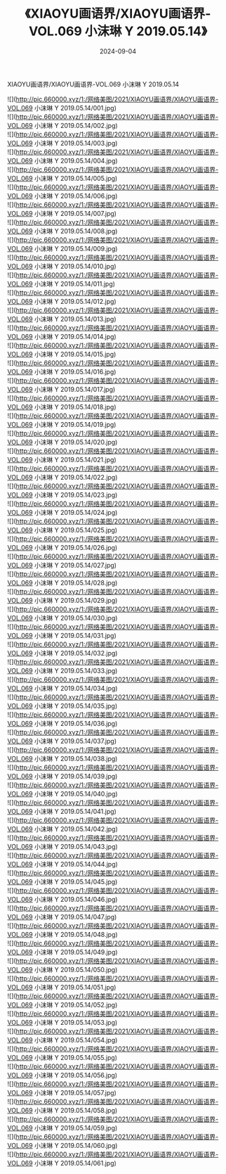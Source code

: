 ﻿---
layout: post
title:  《XIAOYU画语界/XIAOYU画语界-VOL.069 小沫琳 Y 2019.05.14》
date:   2024-09-04
img: http://pic.660000.xyz/1:/网络美图/2021/XIAOYU画语界/XIAOYU画语界-VOL.069 小沫琳 Y 2019.05.14/000.jpg
categories: [美女, 清纯, 唯美]
---

XIAOYU画语界/XIAOYU画语界-VOL.069 小沫琳 Y 2019.05.14

 ![](http://pic.660000.xyz/1:/网络美图/2021/XIAOYU画语界/XIAOYU画语界-VOL.069 小沫琳 Y 2019.05.14/001.jpg) <br>![](http://pic.660000.xyz/1:/网络美图/2021/XIAOYU画语界/XIAOYU画语界-VOL.069 小沫琳 Y 2019.05.14/002.jpg) <br>![](http://pic.660000.xyz/1:/网络美图/2021/XIAOYU画语界/XIAOYU画语界-VOL.069 小沫琳 Y 2019.05.14/003.jpg) <br>![](http://pic.660000.xyz/1:/网络美图/2021/XIAOYU画语界/XIAOYU画语界-VOL.069 小沫琳 Y 2019.05.14/004.jpg) <br>![](http://pic.660000.xyz/1:/网络美图/2021/XIAOYU画语界/XIAOYU画语界-VOL.069 小沫琳 Y 2019.05.14/005.jpg) <br>![](http://pic.660000.xyz/1:/网络美图/2021/XIAOYU画语界/XIAOYU画语界-VOL.069 小沫琳 Y 2019.05.14/006.jpg) <br>![](http://pic.660000.xyz/1:/网络美图/2021/XIAOYU画语界/XIAOYU画语界-VOL.069 小沫琳 Y 2019.05.14/007.jpg) <br>![](http://pic.660000.xyz/1:/网络美图/2021/XIAOYU画语界/XIAOYU画语界-VOL.069 小沫琳 Y 2019.05.14/008.jpg) <br>![](http://pic.660000.xyz/1:/网络美图/2021/XIAOYU画语界/XIAOYU画语界-VOL.069 小沫琳 Y 2019.05.14/009.jpg) <br>![](http://pic.660000.xyz/1:/网络美图/2021/XIAOYU画语界/XIAOYU画语界-VOL.069 小沫琳 Y 2019.05.14/010.jpg) <br>![](http://pic.660000.xyz/1:/网络美图/2021/XIAOYU画语界/XIAOYU画语界-VOL.069 小沫琳 Y 2019.05.14/011.jpg) <br>![](http://pic.660000.xyz/1:/网络美图/2021/XIAOYU画语界/XIAOYU画语界-VOL.069 小沫琳 Y 2019.05.14/012.jpg) <br>![](http://pic.660000.xyz/1:/网络美图/2021/XIAOYU画语界/XIAOYU画语界-VOL.069 小沫琳 Y 2019.05.14/013.jpg) <br>![](http://pic.660000.xyz/1:/网络美图/2021/XIAOYU画语界/XIAOYU画语界-VOL.069 小沫琳 Y 2019.05.14/014.jpg) <br>![](http://pic.660000.xyz/1:/网络美图/2021/XIAOYU画语界/XIAOYU画语界-VOL.069 小沫琳 Y 2019.05.14/015.jpg) <br>![](http://pic.660000.xyz/1:/网络美图/2021/XIAOYU画语界/XIAOYU画语界-VOL.069 小沫琳 Y 2019.05.14/016.jpg) <br>![](http://pic.660000.xyz/1:/网络美图/2021/XIAOYU画语界/XIAOYU画语界-VOL.069 小沫琳 Y 2019.05.14/017.jpg) <br>![](http://pic.660000.xyz/1:/网络美图/2021/XIAOYU画语界/XIAOYU画语界-VOL.069 小沫琳 Y 2019.05.14/018.jpg) <br>![](http://pic.660000.xyz/1:/网络美图/2021/XIAOYU画语界/XIAOYU画语界-VOL.069 小沫琳 Y 2019.05.14/019.jpg) <br>![](http://pic.660000.xyz/1:/网络美图/2021/XIAOYU画语界/XIAOYU画语界-VOL.069 小沫琳 Y 2019.05.14/020.jpg) <br>![](http://pic.660000.xyz/1:/网络美图/2021/XIAOYU画语界/XIAOYU画语界-VOL.069 小沫琳 Y 2019.05.14/021.jpg) <br>![](http://pic.660000.xyz/1:/网络美图/2021/XIAOYU画语界/XIAOYU画语界-VOL.069 小沫琳 Y 2019.05.14/022.jpg) <br>![](http://pic.660000.xyz/1:/网络美图/2021/XIAOYU画语界/XIAOYU画语界-VOL.069 小沫琳 Y 2019.05.14/023.jpg) <br>![](http://pic.660000.xyz/1:/网络美图/2021/XIAOYU画语界/XIAOYU画语界-VOL.069 小沫琳 Y 2019.05.14/024.jpg) <br>![](http://pic.660000.xyz/1:/网络美图/2021/XIAOYU画语界/XIAOYU画语界-VOL.069 小沫琳 Y 2019.05.14/025.jpg) <br>![](http://pic.660000.xyz/1:/网络美图/2021/XIAOYU画语界/XIAOYU画语界-VOL.069 小沫琳 Y 2019.05.14/026.jpg) <br>![](http://pic.660000.xyz/1:/网络美图/2021/XIAOYU画语界/XIAOYU画语界-VOL.069 小沫琳 Y 2019.05.14/027.jpg) <br>![](http://pic.660000.xyz/1:/网络美图/2021/XIAOYU画语界/XIAOYU画语界-VOL.069 小沫琳 Y 2019.05.14/028.jpg) <br>![](http://pic.660000.xyz/1:/网络美图/2021/XIAOYU画语界/XIAOYU画语界-VOL.069 小沫琳 Y 2019.05.14/029.jpg) <br>![](http://pic.660000.xyz/1:/网络美图/2021/XIAOYU画语界/XIAOYU画语界-VOL.069 小沫琳 Y 2019.05.14/030.jpg) <br>![](http://pic.660000.xyz/1:/网络美图/2021/XIAOYU画语界/XIAOYU画语界-VOL.069 小沫琳 Y 2019.05.14/031.jpg) <br>![](http://pic.660000.xyz/1:/网络美图/2021/XIAOYU画语界/XIAOYU画语界-VOL.069 小沫琳 Y 2019.05.14/032.jpg) <br>![](http://pic.660000.xyz/1:/网络美图/2021/XIAOYU画语界/XIAOYU画语界-VOL.069 小沫琳 Y 2019.05.14/033.jpg) <br>![](http://pic.660000.xyz/1:/网络美图/2021/XIAOYU画语界/XIAOYU画语界-VOL.069 小沫琳 Y 2019.05.14/034.jpg) <br>![](http://pic.660000.xyz/1:/网络美图/2021/XIAOYU画语界/XIAOYU画语界-VOL.069 小沫琳 Y 2019.05.14/035.jpg) <br>![](http://pic.660000.xyz/1:/网络美图/2021/XIAOYU画语界/XIAOYU画语界-VOL.069 小沫琳 Y 2019.05.14/036.jpg) <br>![](http://pic.660000.xyz/1:/网络美图/2021/XIAOYU画语界/XIAOYU画语界-VOL.069 小沫琳 Y 2019.05.14/037.jpg) <br>![](http://pic.660000.xyz/1:/网络美图/2021/XIAOYU画语界/XIAOYU画语界-VOL.069 小沫琳 Y 2019.05.14/038.jpg) <br>![](http://pic.660000.xyz/1:/网络美图/2021/XIAOYU画语界/XIAOYU画语界-VOL.069 小沫琳 Y 2019.05.14/039.jpg) <br>![](http://pic.660000.xyz/1:/网络美图/2021/XIAOYU画语界/XIAOYU画语界-VOL.069 小沫琳 Y 2019.05.14/040.jpg) <br>![](http://pic.660000.xyz/1:/网络美图/2021/XIAOYU画语界/XIAOYU画语界-VOL.069 小沫琳 Y 2019.05.14/041.jpg) <br>![](http://pic.660000.xyz/1:/网络美图/2021/XIAOYU画语界/XIAOYU画语界-VOL.069 小沫琳 Y 2019.05.14/042.jpg) <br>![](http://pic.660000.xyz/1:/网络美图/2021/XIAOYU画语界/XIAOYU画语界-VOL.069 小沫琳 Y 2019.05.14/043.jpg) <br>![](http://pic.660000.xyz/1:/网络美图/2021/XIAOYU画语界/XIAOYU画语界-VOL.069 小沫琳 Y 2019.05.14/044.jpg) <br>![](http://pic.660000.xyz/1:/网络美图/2021/XIAOYU画语界/XIAOYU画语界-VOL.069 小沫琳 Y 2019.05.14/045.jpg) <br>![](http://pic.660000.xyz/1:/网络美图/2021/XIAOYU画语界/XIAOYU画语界-VOL.069 小沫琳 Y 2019.05.14/046.jpg) <br>![](http://pic.660000.xyz/1:/网络美图/2021/XIAOYU画语界/XIAOYU画语界-VOL.069 小沫琳 Y 2019.05.14/047.jpg) <br>![](http://pic.660000.xyz/1:/网络美图/2021/XIAOYU画语界/XIAOYU画语界-VOL.069 小沫琳 Y 2019.05.14/048.jpg) <br>![](http://pic.660000.xyz/1:/网络美图/2021/XIAOYU画语界/XIAOYU画语界-VOL.069 小沫琳 Y 2019.05.14/049.jpg) <br>![](http://pic.660000.xyz/1:/网络美图/2021/XIAOYU画语界/XIAOYU画语界-VOL.069 小沫琳 Y 2019.05.14/050.jpg) <br>![](http://pic.660000.xyz/1:/网络美图/2021/XIAOYU画语界/XIAOYU画语界-VOL.069 小沫琳 Y 2019.05.14/051.jpg) <br>![](http://pic.660000.xyz/1:/网络美图/2021/XIAOYU画语界/XIAOYU画语界-VOL.069 小沫琳 Y 2019.05.14/052.jpg) <br>![](http://pic.660000.xyz/1:/网络美图/2021/XIAOYU画语界/XIAOYU画语界-VOL.069 小沫琳 Y 2019.05.14/053.jpg) <br>![](http://pic.660000.xyz/1:/网络美图/2021/XIAOYU画语界/XIAOYU画语界-VOL.069 小沫琳 Y 2019.05.14/054.jpg) <br>![](http://pic.660000.xyz/1:/网络美图/2021/XIAOYU画语界/XIAOYU画语界-VOL.069 小沫琳 Y 2019.05.14/055.jpg) <br>![](http://pic.660000.xyz/1:/网络美图/2021/XIAOYU画语界/XIAOYU画语界-VOL.069 小沫琳 Y 2019.05.14/056.jpg) <br>![](http://pic.660000.xyz/1:/网络美图/2021/XIAOYU画语界/XIAOYU画语界-VOL.069 小沫琳 Y 2019.05.14/057.jpg) <br>![](http://pic.660000.xyz/1:/网络美图/2021/XIAOYU画语界/XIAOYU画语界-VOL.069 小沫琳 Y 2019.05.14/058.jpg) <br>![](http://pic.660000.xyz/1:/网络美图/2021/XIAOYU画语界/XIAOYU画语界-VOL.069 小沫琳 Y 2019.05.14/059.jpg) <br>![](http://pic.660000.xyz/1:/网络美图/2021/XIAOYU画语界/XIAOYU画语界-VOL.069 小沫琳 Y 2019.05.14/060.jpg) <br>![](http://pic.660000.xyz/1:/网络美图/2021/XIAOYU画语界/XIAOYU画语界-VOL.069 小沫琳 Y 2019.05.14/061.jpg) <br>